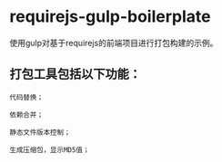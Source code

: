 # requirejs-gulp-boilerplate

使用gulp对基于requirejs的前端项目进行打包构建的示例。

## 打包工具包括以下功能：

```
代码替换；

依赖合并；

静态文件版本控制；

生成压缩包，显示MD5值；
```